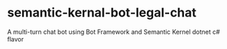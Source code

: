 # semantic-kernal-bot-legal-chat
A multi-turn chat bot using Bot Framework and Semantic Kernel dotnet c# flavor

